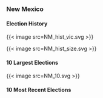 ### New Mexico

#### Election History
{{< image src=NM_hist_vic.svg >}}

{{< image src=NM_hist_size.svg >}}

#### 10 Largest Elections
{{< image src=NM_10.svg >}}

#### 10 Most Recent Elections

